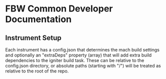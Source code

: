 # FBW Common Developer Documentation

## Instrument Setup

Each instrument has a config.json that determines the mach build settings and optionally an "extraDeps" property (array) that will add extra build dependencies to the igniter build task. These can be relative to the config.json directory, or absolute paths (starting with "/") will be treated as relative to the root of the repo.
